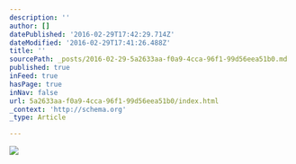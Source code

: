 ```yaml
---
description: ''
author: []
datePublished: '2016-02-29T17:42:29.714Z'
dateModified: '2016-02-29T17:41:26.488Z'
title: ''
sourcePath: _posts/2016-02-29-5a2633aa-f0a9-4cca-96f1-99d56eea51b0.md
published: true
inFeed: true
hasPage: true
inNav: false
url: 5a2633aa-f0a9-4cca-96f1-99d56eea51b0/index.html
_context: 'http://schema.org'
_type: Article

---
```

![](https://the-grid-user-content.s3-us-west-2.amazonaws.com/7435e2a3-aafe-4214-8e71-9de9ba6eedb7.png)